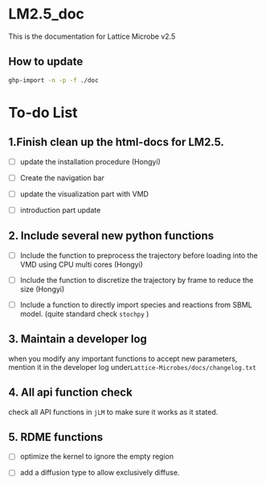 # LM2.5_doc
This is the documentation for Lattice Microbe v2.5

## How to update

```bash
ghp-import -n -p -f ./doc
```

# To-do List

## 1.Finish clean up the html-docs for LM2.5.

- [ ] update the installation procedure (Hongyi)
- [ ] Create the navigation bar
- [ ] update the visualization part with VMD
- [ ] introduction part update



## 2. Include several new python functions

+ [ ] Include the function to preprocess the trajectory before loading into the VMD using CPU multi cores (Hongyi)

+ [ ] Include the  function to discretize the trajectory by frame to reduce the size (Hongyi)

+ [ ] Include a function to directly import species and reactions from SBML model. (quite standard check `stochpy`  )

  

## 3. Maintain a developer log 

when you modify any important functions to accept new parameters, mention it in the developer log under`Lattice-Microbes/docs/changelog.txt`

## 4. All api function check

check all API functions in `jLM`  to make sure it works as it stated. 

## 5. RDME functions 

+ [ ] optimize the kernel to ignore the empty region 
+ [ ] add a diffusion type to allow exclusively diffuse. 





